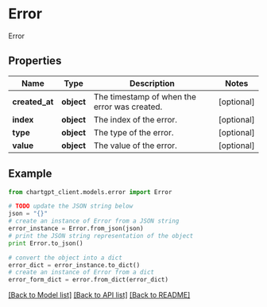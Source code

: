 # Error

Error

## Properties
Name | Type | Description | Notes
------------ | ------------- | ------------- | -------------
**created_at** | **object** | The timestamp of when the error was created. | [optional] 
**index** | **object** | The index of the error. | [optional] 
**type** | **object** | The type of the error. | [optional] 
**value** | **object** | The value of the error. | [optional] 

## Example

```python
from chartgpt_client.models.error import Error

# TODO update the JSON string below
json = "{}"
# create an instance of Error from a JSON string
error_instance = Error.from_json(json)
# print the JSON string representation of the object
print Error.to_json()

# convert the object into a dict
error_dict = error_instance.to_dict()
# create an instance of Error from a dict
error_form_dict = error.from_dict(error_dict)
```
[[Back to Model list]](../README.md#documentation-for-models) [[Back to API list]](../README.md#documentation-for-api-endpoints) [[Back to README]](../README.md)


